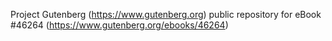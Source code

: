 Project Gutenberg (https://www.gutenberg.org) public repository for eBook #46264 (https://www.gutenberg.org/ebooks/46264)
